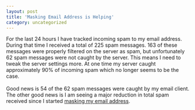 ```yaml
---
layout: post
title: 'Masking Email Address is Helping'
category: uncategorized
---
```


For the last 24 hours I have tracked incoming spam to my email address.  During that time I received a total of 225 spam messages.  163 of these messages were properly filtered on the server as spam, but unfortunately 62 spam messages were not caught by the server.  This means I need to tweak the server settings more.  At one time my server caught approximately 90% of incoming spam which no longer seems to be the case.<br /><br />Good news is 54 of the 62 spam messages were caught by my email client.  The other good news is I am seeing a major reduction in total spam received since I started <a href="/archive/2005/06/25/masking_addresses_to_prevent_email_harvesting.aspx">masking my email address</a>.
